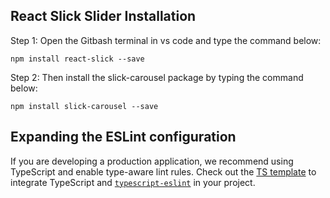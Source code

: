 ## React Slick Slider Installation

Step 1: Open the Gitbash terminal in vs code and type the command below:
```
npm install react-slick --save
```
Step 2: Then install the slick-carousel package by typing the command below:
```
npm install slick-carousel --save
```


## Expanding the ESLint configuration

If you are developing a production application, we recommend using TypeScript and enable type-aware lint rules. Check out the [TS template](https://github.com/vitejs/vite/tree/main/packages/create-vite/template-react-ts) to integrate TypeScript and [`typescript-eslint`](https://typescript-eslint.io) in your project.
